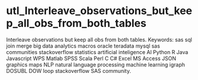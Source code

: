 # utl_Interleave_observations_but_keep_all_obs_from_both_tables
Interleave observations but keep all obs from both tables.  Keywords: sas sql join merge big data analytics macros oracle teradata mysql sas communities stackoverflow statistics artificial inteligence AI Python R Java Javascript WPS Matlab SPSS Scala Perl C C# Excel MS Access JSON graphics maps NLP natural language processing machine learning igraph DOSUBL DOW loop stackoverflow SAS community.
